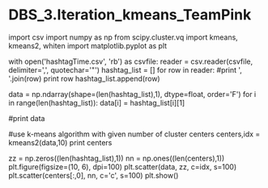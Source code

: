 # DBS_3.Iteration_kmeans_TeamPink
import csv
import numpy as np
from scipy.cluster.vq import kmeans, kmeans2, whiten
import matplotlib.pyplot as plt

with open('hashtagTime.csv', 'rb') as csvfile:
    reader = csv.reader(csvfile, delimiter=',', quotechar='"')
    hashtag_list = []
    for row in reader:
        #print ', '.join(row)
        print row
        hashtag_list.append(row)

data = np.ndarray(shape=(len(hashtag_list),1), dtype=float, order='F')
for i in range(len(hashtag_list)):
    data[i] = hashtag_list[i][1]

#print data

#use k-means algorithm with given number of cluster centers
centers,idx = kmeans2(data,10)
print centers

zz = np.zeros((len(hashtag_list),1))
nn = np.ones((len(centers),1))
plt.figure(figsize=(10, 6), dpi=100)
plt.scatter(data, zz, c=idx, s=100)
plt.scatter(centers[:,0], nn, c='c', s=100)
plt.show()
